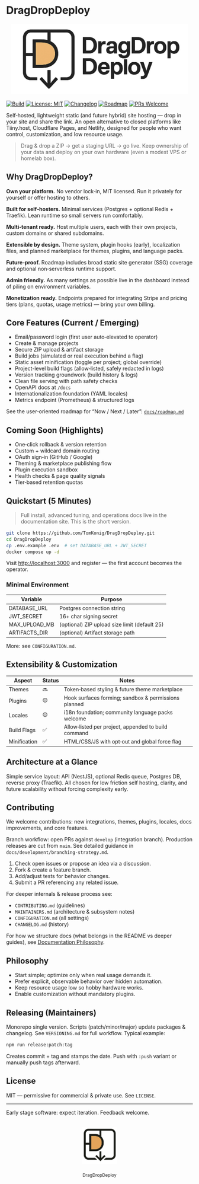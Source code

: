 
# DragDropDeploy

<!-- Project Logo -->
<p align="center">
	<img src="./docs/assets/logo.jpg" alt="DragDropDeploy Logo" width="480" />
</p>

[![Build](https://img.shields.io/github/actions/workflow/status/TomKonig/DragDropDeploy/ci.yml?style=flat-square)](https://github.com/TomKonig/DragDropDeploy/actions/workflows/ci.yml)
[![License: MIT](https://img.shields.io/badge/License-MIT-green.svg?style=flat-square)](./LICENSE)
[![Changelog](https://img.shields.io/badge/Changelog-keep--a--changelog-blue?style=flat-square)](./CHANGELOG.md)
[![Roadmap](https://img.shields.io/badge/Roadmap-Now%2FNext%2FLater-purple?style=flat-square)](./docs/roadmap.md)
[![PRs Welcome](https://img.shields.io/badge/PRs-welcome-brightgreen?style=flat-square)](https://github.com/TomKonig/DragDropDeploy/issues)

Self‑hosted, lightweight static (and future hybrid) site hosting — drop in your site and share the link. An open alternative to closed platforms like Tiiny.host, Cloudflare Pages, and Netlify, designed for people who want control, customization, and low resource usage.

> Drag & drop a ZIP → get a staging URL → go live. Keep ownership of your data and deploy on your own hardware (even a modest VPS or homelab box).

## Why DragDropDeploy?

**Own your platform.** No vendor lock‑in, MIT licensed. Run it privately for yourself or offer hosting to others.

**Built for self‑hosters.** Minimal services (Postgres + optional Redis + Traefik). Lean runtime so small servers run comfortably.

**Multi‑tenant ready.** Host multiple users, each with their own projects, custom domains or shared subdomains.

**Extensible by design.** Theme system, plugin hooks (early), localization files, and planned marketplace for themes, plugins, and language packs.

**Future‑proof.** Roadmap includes broad static site generator (SSG) coverage and optional non‑serverless runtime support.

**Admin friendly.** As many settings as possible live in the dashboard instead of piling on environment variables.

**Monetization ready.** Endpoints prepared for integrating Stripe and pricing tiers (plans, quotas, usage metrics) — bring your own billing.

## Core Features (Current / Emerging)

- Email/password login (first user auto‑elevated to operator)
- Create & manage projects
- Secure ZIP upload & artifact storage
- Build jobs (simulated or real execution behind a flag)
- Static asset minification (toggle per project; global override)
- Project-level build flags (allow‑listed, safely redacted in logs)
- Version tracking groundwork (build history & logs)
- Clean file serving with path safety checks
- OpenAPI docs at `/docs`
- Internationalization foundation (YAML locales)
- Metrics endpoint (Prometheus) & structured logs

See the user‑oriented roadmap for “Now / Next / Later”: [`docs/roadmap.md`](docs/roadmap.md)

## Coming Soon (Highlights)

- One‑click rollback & version retention
- Custom + wildcard domain routing
- OAuth sign‑in (GitHub / Google)
- Theming & marketplace publishing flow
- Plugin execution sandbox
- Health checks & page quality signals
- Tier‑based retention quotas

## Quickstart (5 Minutes)

> Full install, advanced tuning, and operations docs live in the documentation site. This is the short version.

```bash
git clone https://github.com/TomKonig/DragDropDeploy.git
cd DragDropDeploy
cp .env.example .env  # set DATABASE_URL + JWT_SECRET
docker compose up -d
```

Visit <http://localhost:3000> and register — the first account becomes the operator.

### Minimal Environment

| Variable | Purpose |
|----------|---------|
| DATABASE_URL | Postgres connection string |
| JWT_SECRET | 16+ char signing secret |
| MAX_UPLOAD_MB | (optional) ZIP upload size limit (default 25) |
| ARTIFACTS_DIR | (optional) Artifact storage path |

More: see `CONFIGURATION.md`.

## Extensibility & Customization

| Aspect | Status | Notes |
|--------|--------|-------|
| Themes | 🔜 | Token‑based styling & future theme marketplace |
| Plugins | 🟡 | Hook surfaces forming; sandbox & permissions planned |
| Locales | 🟡 | i18n foundation; community language packs welcome |
| Build Flags | ✅ | Allow‑listed per project, appended to build command |
| Minification | ✅ | HTML/CSS/JS with opt‑out and global force flag |

## Architecture at a Glance

Simple service layout: API (NestJS), optional Redis queue, Postgres DB, reverse proxy (Traefik). All chosen for low friction self hosting, clarity, and future scalability without forcing complexity early.

## Contributing

We welcome contributions: new integrations, themes, plugins, locales, docs improvements, and core features.

Branch workflow: open PRs against `develop` (integration branch). Production releases are cut from `main`. See detailed guidance in `docs/development/branching-strategy.md`.

1. Check open issues or propose an idea via a discussion.
2. Fork & create a feature branch.
3. Add/adjust tests for behavior changes.
4. Submit a PR referencing any related issue.

For deeper internals & release process see:

- `CONTRIBUTING.md` (guidelines)
- `MAINTAINERS.md` (architecture & subsystem notes)
- `CONFIGURATION.md` (all settings)
- `CHANGELOG.md` (history)

For how we structure docs (what belongs in the README vs deeper guides), see [Documentation Philosophy](./DOCUMENTATION_PHILOSOPHY.md).

## Philosophy

- Start simple; optimize only when real usage demands it.
- Prefer explicit, observable behavior over hidden automation.
- Keep resource usage low so hobby hardware works.
- Enable customization without mandatory plugins.

## Releasing (Maintainers)

Monorepo single version. Scripts (patch/minor/major) update packages & changelog. See `VERSIONING.md` for full workflow. Typical example:

```bash
npm run release:patch:tag
```

Creates commit + tag and stamps the date. Push with `:push` variant or manually push tags afterward.

## License

MIT — permissive for commercial & private use. See `LICENSE`.

---
Early stage software: expect iteration. Feedback welcome.

<br/>
<div align="center">
	<img src="./docs/assets/icon.jpg" alt="DragDropDeploy Icon" width="96" />
	<p><sub>DragDropDeploy</sub></p>
</div>
